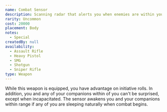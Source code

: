 ```yaml
---
name: Combat Sensor
description: Scanning radar that alerts you when enemies are within your vicinity.
rarity: Uncommon
cost: 20000
placement: Body
notes:
  - Special
createdBy: null
availability:
  - Assault Rifle
  - Heavy Pistol
  - SMG
  - Shotgun
  - Sniper Rifle
type: Weapon
---
```

While this weapon is equipped, you have advantage on initiative rolls. In addition, you and any of your companions
within <me-distance length="30" /> of you can't be surprised, except when incapacitated. The sensor awakens you and your companions within range if any of you are sleeping naturally when combat begins.
